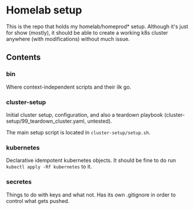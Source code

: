 # Homelab setup

This is the repo that holds my homelab/homeprod* setup. 
Although it's just for show (mostly), it should be able to create a working k8s cluster anywhere (with modifications) without much issue.

## Contents

### bin

Where context-independent scripts and their ilk go.

### cluster-setup

Initial cluster setup, configuration, and also a teardown playbook (cluster-setup/99_teardown_cluster.yaml, untested).

The main setup script is located in `cluster-setup/setup.sh`.

### kubernetes

Declarative idempotent kubernetes objects.
It should be fine to do run `kubectl apply -Rf kubernetes` to it.

### secretes

Things to do with keys and what not. Has its own .gitignore in order to control what gets pushed.